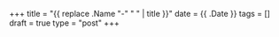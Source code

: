 +++
title = "{{ replace .Name "-" " " | title }}"
date = {{ .Date }}
tags = []
draft = true
type = "post"
+++
